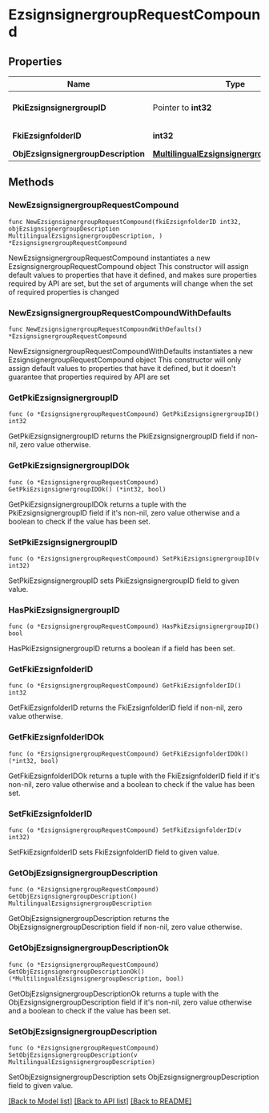 # EzsignsignergroupRequestCompound

## Properties

Name | Type | Description | Notes
------------ | ------------- | ------------- | -------------
**PkiEzsignsignergroupID** | Pointer to **int32** | The unique ID of the Ezsignsignergroup | [optional] 
**FkiEzsignfolderID** | **int32** | The unique ID of the Ezsignfolder | 
**ObjEzsignsignergroupDescription** | [**MultilingualEzsignsignergroupDescription**](MultilingualEzsignsignergroupDescription.md) |  | 

## Methods

### NewEzsignsignergroupRequestCompound

`func NewEzsignsignergroupRequestCompound(fkiEzsignfolderID int32, objEzsignsignergroupDescription MultilingualEzsignsignergroupDescription, ) *EzsignsignergroupRequestCompound`

NewEzsignsignergroupRequestCompound instantiates a new EzsignsignergroupRequestCompound object
This constructor will assign default values to properties that have it defined,
and makes sure properties required by API are set, but the set of arguments
will change when the set of required properties is changed

### NewEzsignsignergroupRequestCompoundWithDefaults

`func NewEzsignsignergroupRequestCompoundWithDefaults() *EzsignsignergroupRequestCompound`

NewEzsignsignergroupRequestCompoundWithDefaults instantiates a new EzsignsignergroupRequestCompound object
This constructor will only assign default values to properties that have it defined,
but it doesn't guarantee that properties required by API are set

### GetPkiEzsignsignergroupID

`func (o *EzsignsignergroupRequestCompound) GetPkiEzsignsignergroupID() int32`

GetPkiEzsignsignergroupID returns the PkiEzsignsignergroupID field if non-nil, zero value otherwise.

### GetPkiEzsignsignergroupIDOk

`func (o *EzsignsignergroupRequestCompound) GetPkiEzsignsignergroupIDOk() (*int32, bool)`

GetPkiEzsignsignergroupIDOk returns a tuple with the PkiEzsignsignergroupID field if it's non-nil, zero value otherwise
and a boolean to check if the value has been set.

### SetPkiEzsignsignergroupID

`func (o *EzsignsignergroupRequestCompound) SetPkiEzsignsignergroupID(v int32)`

SetPkiEzsignsignergroupID sets PkiEzsignsignergroupID field to given value.

### HasPkiEzsignsignergroupID

`func (o *EzsignsignergroupRequestCompound) HasPkiEzsignsignergroupID() bool`

HasPkiEzsignsignergroupID returns a boolean if a field has been set.

### GetFkiEzsignfolderID

`func (o *EzsignsignergroupRequestCompound) GetFkiEzsignfolderID() int32`

GetFkiEzsignfolderID returns the FkiEzsignfolderID field if non-nil, zero value otherwise.

### GetFkiEzsignfolderIDOk

`func (o *EzsignsignergroupRequestCompound) GetFkiEzsignfolderIDOk() (*int32, bool)`

GetFkiEzsignfolderIDOk returns a tuple with the FkiEzsignfolderID field if it's non-nil, zero value otherwise
and a boolean to check if the value has been set.

### SetFkiEzsignfolderID

`func (o *EzsignsignergroupRequestCompound) SetFkiEzsignfolderID(v int32)`

SetFkiEzsignfolderID sets FkiEzsignfolderID field to given value.


### GetObjEzsignsignergroupDescription

`func (o *EzsignsignergroupRequestCompound) GetObjEzsignsignergroupDescription() MultilingualEzsignsignergroupDescription`

GetObjEzsignsignergroupDescription returns the ObjEzsignsignergroupDescription field if non-nil, zero value otherwise.

### GetObjEzsignsignergroupDescriptionOk

`func (o *EzsignsignergroupRequestCompound) GetObjEzsignsignergroupDescriptionOk() (*MultilingualEzsignsignergroupDescription, bool)`

GetObjEzsignsignergroupDescriptionOk returns a tuple with the ObjEzsignsignergroupDescription field if it's non-nil, zero value otherwise
and a boolean to check if the value has been set.

### SetObjEzsignsignergroupDescription

`func (o *EzsignsignergroupRequestCompound) SetObjEzsignsignergroupDescription(v MultilingualEzsignsignergroupDescription)`

SetObjEzsignsignergroupDescription sets ObjEzsignsignergroupDescription field to given value.



[[Back to Model list]](../README.md#documentation-for-models) [[Back to API list]](../README.md#documentation-for-api-endpoints) [[Back to README]](../README.md)


